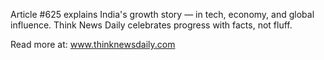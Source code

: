 Article #625 explains India's growth story — in tech, economy, and global influence. Think News Daily celebrates progress with facts, not fluff.

Read more at: www.thinknewsdaily.com